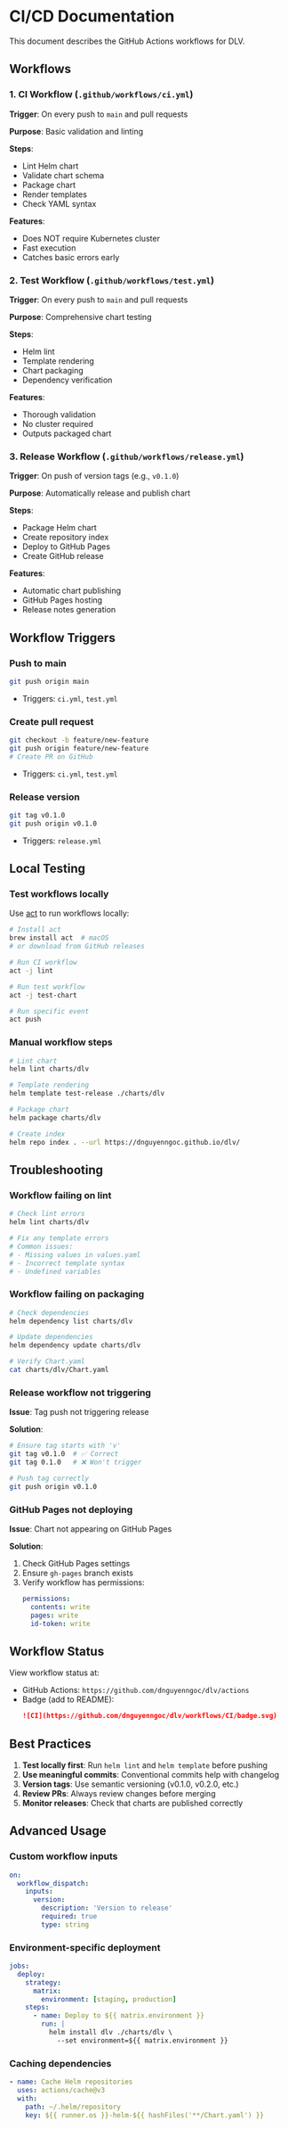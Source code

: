 # CI/CD Documentation

This document describes the GitHub Actions workflows for DLV.

## Workflows

### 1. CI Workflow (`.github/workflows/ci.yml`)

**Trigger**: On every push to `main` and pull requests

**Purpose**: Basic validation and linting

**Steps**:
- Lint Helm chart
- Validate chart schema
- Package chart
- Render templates
- Check YAML syntax

**Features**:
- Does NOT require Kubernetes cluster
- Fast execution
- Catches basic errors early

### 2. Test Workflow (`.github/workflows/test.yml`)

**Trigger**: On every push to `main` and pull requests

**Purpose**: Comprehensive chart testing

**Steps**:
- Helm lint
- Template rendering
- Chart packaging
- Dependency verification

**Features**:
- Thorough validation
- No cluster required
- Outputs packaged chart

### 3. Release Workflow (`.github/workflows/release.yml`)

**Trigger**: On push of version tags (e.g., `v0.1.0`)

**Purpose**: Automatically release and publish chart

**Steps**:
- Package Helm chart
- Create repository index
- Deploy to GitHub Pages
- Create GitHub release

**Features**:
- Automatic chart publishing
- GitHub Pages hosting
- Release notes generation

## Workflow Triggers

### Push to main
```bash
git push origin main
```
- Triggers: `ci.yml`, `test.yml`

### Create pull request
```bash
git checkout -b feature/new-feature
git push origin feature/new-feature
# Create PR on GitHub
```
- Triggers: `ci.yml`, `test.yml`

### Release version
```bash
git tag v0.1.0
git push origin v0.1.0
```
- Triggers: `release.yml`

## Local Testing

### Test workflows locally

Use [act](https://github.com/nektos/act) to run workflows locally:

```bash
# Install act
brew install act  # macOS
# or download from GitHub releases

# Run CI workflow
act -j lint

# Run test workflow
act -j test-chart

# Run specific event
act push
```

### Manual workflow steps

```bash
# Lint chart
helm lint charts/dlv

# Template rendering
helm template test-release ./charts/dlv

# Package chart
helm package charts/dlv

# Create index
helm repo index . --url https://dnguyenngoc.github.io/dlv/
```

## Troubleshooting

### Workflow failing on lint

```bash
# Check lint errors
helm lint charts/dlv

# Fix any template errors
# Common issues:
# - Missing values in values.yaml
# - Incorrect template syntax
# - Undefined variables
```

### Workflow failing on packaging

```bash
# Check dependencies
helm dependency list charts/dlv

# Update dependencies
helm dependency update charts/dlv

# Verify Chart.yaml
cat charts/dlv/Chart.yaml
```

### Release workflow not triggering

**Issue**: Tag push not triggering release

**Solution**:
```bash
# Ensure tag starts with 'v'
git tag v0.1.0  # ✅ Correct
git tag 0.1.0   # ❌ Won't trigger

# Push tag correctly
git push origin v0.1.0
```

### GitHub Pages not deploying

**Issue**: Chart not appearing on GitHub Pages

**Solution**:
1. Check GitHub Pages settings
2. Ensure `gh-pages` branch exists
3. Verify workflow has permissions:
   ```yaml
   permissions:
     contents: write
     pages: write
     id-token: write
   ```

## Workflow Status

View workflow status at:
- GitHub Actions: `https://github.com/dnguyenngoc/dlv/actions`
- Badge (add to README):
  ```markdown
  ![CI](https://github.com/dnguyenngoc/dlv/workflows/CI/badge.svg)
  ```

## Best Practices

1. **Test locally first**: Run `helm lint` and `helm template` before pushing
2. **Use meaningful commits**: Conventional commits help with changelog
3. **Version tags**: Use semantic versioning (v0.1.0, v0.2.0, etc.)
4. **Review PRs**: Always review changes before merging
5. **Monitor releases**: Check that charts are published correctly

## Advanced Usage

### Custom workflow inputs

```yaml
on:
  workflow_dispatch:
    inputs:
      version:
        description: 'Version to release'
        required: true
        type: string
```

### Environment-specific deployment

```yaml
jobs:
  deploy:
    strategy:
      matrix:
        environment: [staging, production]
    steps:
      - name: Deploy to ${{ matrix.environment }}
        run: |
          helm install dlv ./charts/dlv \
            --set environment=${{ matrix.environment }}
```

### Caching dependencies

```yaml
- name: Cache Helm repositories
  uses: actions/cache@v3
  with:
    path: ~/.helm/repository
    key: ${{ runner.os }}-helm-${{ hashFiles('**/Chart.yaml') }}
```
